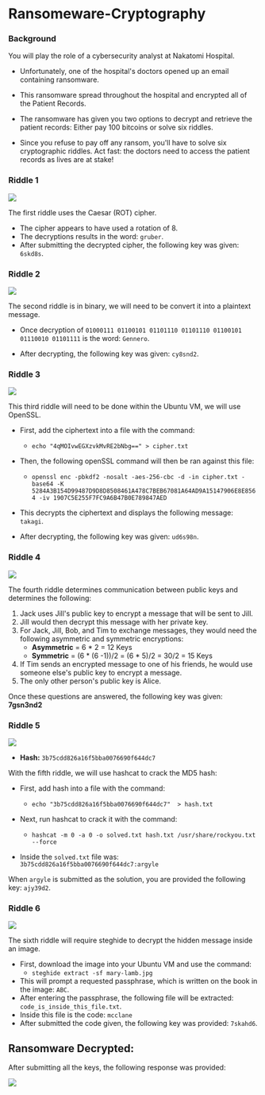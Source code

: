 # Ransomeware-Cryptography
### Background

You will play the role of a cybersecurity analyst at Nakatomi Hospital.

- Unfortunately, one of the hospital's doctors opened up an email containing ransomware.

- This ransomware spread throughout the hospital and encrypted all of the Patient Records.

- The ransomware has given you two options to decrypt and retrieve the patient records: Either pay 100 bitcoins or solve six riddles.

- Since you refuse to pay off any ransom, you'll have to solve six cryptographic riddles. Act fast: the doctors need to access the patient records as lives are at stake!

### Riddle 1
![](https://github.com/ABliss523/Ransomeware-Cryptography/blob/main/Ransomeware%20Riddles/riddle1.jpg)

The first riddle uses the Caesar (ROT) cipher.
- The cipher appears to have used a rotation of 8. 
- The decryptions results in the word: `gruber`.
- After submitting the decrypted cipher, the following key was given: `6skd8s`.

### Riddle 2
![](https://github.com/ABliss523/Ransomeware-Cryptography/blob/main/Ransomeware%20Riddles/riddle2.jpg)

The second riddle is in binary, we will need to be convert it into a plaintext message.

- Once decryption of `01000111 01100101 01101110 01101110 01100101 01110010 01101111`  is the word: `Gennero`.

- After decrypting, the following key was given: `cy8snd2`.

### Riddle 3
![](https://github.com/ABliss523/Ransomeware-Cryptography/blob/main/Ransomeware%20Riddles/riddle3.jpg)
 
This third riddle will need to be done within the Ubuntu VM, we will use OpenSSL.
- First, add the ciphertext into a file with the command:
  - `echo "4qMOIvwEGXzvkMvRE2bNbg==" > cipher.txt`

- Then, the following openSSL command will then be ran against this file:
  - `openssl enc -pbkdf2 -nosalt -aes-256-cbc -d -in cipher.txt -base64 -K 5284A3B154D99487D9D8D8508461A478C7BEB67081A64AD9A15147906E8E8564 -iv 1907C5E255F7FC9A6B47B0E789847AED`

- This decrypts the ciphertext and displays the following message: `takagi`.
- After decrypting, the following key was given: `ud6s98n`. 


### Riddle 4
![](https://github.com/ABliss523/Ransomeware-Cryptography/blob/main/Ransomeware%20Riddles/riddle4.jpg)

The fourth riddle determines communication between public keys and determines the following:
1. Jack uses Jill's public key to encrypt a message that will be sent to Jill. 
2. Jill would then decrypt this message with her private key.
3. For Jack, Jill, Bob, and Tim to exchange messages, they would need the following asymmetric and symmetric encryptions:
    - **Asymmetric** = 6 * 2 = 12 Keys
    - **Symmetric** = (6 * (6 -1))/2 = (6 * 5)/2 =  30/2 = 15 Keys
4. If Tim sends an encrypted message to one of his friends, he would use someone else's public key to encrypt a message.
5. The only other person's public key is Alice. 
  
Once these questions are answered, the following key was given: **7gsn3nd2**

### Riddle 5
![](https://github.com/ABliss523/Ransomeware-Cryptography/blob/main/Ransomeware%20Riddles/riddle5.jpg)

  - **Hash:**  `3b75cdd826a16f5bba0076690f644dc7`
  
With the fifth riddle, we will use hashcat to crack the MD5 hash:

- First, add hash into a file with the command:
  - `echo "3b75cdd826a16f5bba0076690f644dc7"  > hash.txt`

- Next, run hashcat to crack it with the command:
  - `hashcat -m 0 -a 0 -o solved.txt hash.txt /usr/share/rockyou.txt --force`

- Inside the `solved.txt` file was: `3b75cdd826a16f5bba0076690f644dc7:argyle`

When `argyle` is submitted as the solution, you are provided the following key: `ajy39d2`. 
 

### Riddle 6
![](https://github.com/ABliss523/Ransomeware-Cryptography/blob/main/Ransomeware%20Riddles/riddle6.jpg)

The sixth riddle will require steghide to decrypt the hidden message inside an image.
- First, download the image into your Ubuntu VM and use the command:
  - `steghide extract -sf mary-lamb.jpg`
- This will prompt a requested passphrase, which is written on the book in the image:  `ABC`.
- After entering the passphrase, the following file will be extracted: `code_is_inside_this_file.txt`.
- Inside this file is the code: `mcclane`
- After submitted the code given, the following key was provided: `7skahd6`.


## Ransomware Decrypted:
After submitting all the keys, the following response was provided:

 ![](https://github.com/ABliss523/Ransomeware-Cryptography/blob/main/Ransomeware%20Riddles/Ransomeware%20Decrypter.PNG)


